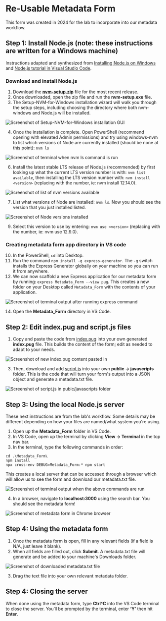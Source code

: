 # Re-Usable Metadata Form
This form was created in 2024 for the lab to incorporate into our metadata workflow.

## Step 1: Install Node.js (note: these instructions are written for a Windows machine)
Instructions adapted and synthesized from [Installing Node.js on Windows](https://learn.microsoft.com/en-us/windows/dev-environment/javascript/nodejs-on-windows) and [Node.js tutorial in Visual Studio Code](https://code.visualstudio.com/docs/nodejs/nodejs-tutorial).

### Download and install Node.js
1. Download the [**nvm-setup.zip**](https://github.com/coreybutler/nvm-windows/releases) file for the most recent release.
2. Once downloaded, open the zip file and run the **nvm-setup.exe** file.
3. The Setup-NVM-for-Windows installation wizard will walk you through the setup steps, including choosing the directory where both nvm-windows and Node.js will be installed.
   
![Screenshot of Setup-NVM-for-Windows installation GUI](https://learn.microsoft.com/en-us/windows/images/install-nvm-for-windows-wizard.png)

4. Once the installation is complete. Open PowerShell (recommend opening with elevated Admin permissions) and try using windows-nvm to list which versions of Node are currently installed (should be none at this point): ```nvm ls```

![Screenshot of terminal when nvm ls command is run](https://learn.microsoft.com/en-us/windows/images/windows-nvm-powershell-no-node.png)

6. Install the latest stable LTS release of Node.js (recommended) by first looking up what the current LTS version number is with: ```nvm list available```, then installing the LTS version number with: ```nvm install <version>``` (replacing <version> with the number, ie: nvm install 12.14.0).

![Screenshot of list of nvm versions available](https://learn.microsoft.com/en-us/windows/images/windows-nvm-list.png)

7. List what versions of Node are installed: ```nvm ls```. Now you should see the version that you just installed listed.

![Screenshot of Node versions installed](https://github.com/user-attachments/assets/a553d254-3a80-4db3-8c65-d7a191c02e1c)

9. Select this version to use by entering: ```nvm use <version>``` (replacing <version> with the number, ie: nvm use 12.9.0).

### Creating metadata form app directory in VS code
10. In the PowerShell, ```cd``` into Desktop.
11. Run the command ```npm install -g express-generator```. The ```-g``` switch installs the Express Generator globally on your machine so you can run it from anywhere.
12. We can now scaffold a new Express application for our metadata form by running: ```express Metadata_Form --view pug```. This creates a new folder on your Desktop called ```Metadata_Form``` with the contents of your application.

![Screenshot of terminal output after running express command](https://github.com/user-attachments/assets/b60b8165-8fc1-4771-a664-ad06069160c1)

14. Open the **Metadata_Form** directory in VS Code.

## Step 2: Edit index.pug and script.js files
1. Copy and paste the code from [index.pug](https://github.com/mlibrary/digiPres/blob/main/DigiArch/views/index.pug) into your own generated **index.pug** file. This builds the content of the form; edit as needed to adapt to your needs.

![Screenshot of new index.pug content pasted in](https://github.com/user-attachments/assets/bbed45a6-8760-4bef-b80c-9dbcf69ff698)

3. Then, download and add [script.js](https://github.com/mlibrary/digiPres/blob/main/DigiArch/public/javascripts/script.js) into your own **public -> javascripts** folder. This is the code that will turn your form's output into a JSON object and generate a metadata.txt file.

![Screenshot of script.js in pubic/javascripts folder](https://github.com/user-attachments/assets/4be73353-5131-405e-b3de-50d1b03c0122)

## Step 3: Using the local Node.js server
These next instructions are from the lab's workflow. Some details may be different depending on how your files are named/what system you're using.

1. Open up the **Metadata_Form** folder in VS Code.
2. In VS Code, open up the terminal by clicking **View -> Terminal** in the top nav bar.
3. In the terminal, type the following commands in order:

```
cd .\Metadata_Form\
npm install
npx cross-env DEBUG=Metadata_Form:* npm start
```

This creates a local server that can be accessed through a browser which will allow us to see the form and download our metadata.txt file.

![Screenshot of terminal output when the above commands are run](https://github.com/user-attachments/assets/23d640b3-8f0e-4646-9ed4-e40ebd4655b2)

4. In a browser, navigate to **localhost:3000** using the search bar. You should see the metadata form!

![Screenshot of metadata form in Chrome browser](https://github.com/user-attachments/assets/4c2b6de9-502a-460f-9706-7b3c8e4ab3d7)

## Step 4: Using the metadata form
1. Once the metadata form is open, fill in any relevant fields (if a field is N/A, just leave it blank).
2. When all fields are filled out, click **Submit**. A metadata.txt file will generate and be added to your machine's Downloads folder.

![Screenshot of downloaded metadata.txt file](https://github.com/user-attachments/assets/9597e1fb-a1b7-405b-8531-d4fbc5c186f5)

3. Drag the text file into your own relevant metadata folder.

## Step 4: Closing the server
When done using the metadata form, type **Ctrl^C** into the VS Code terminal to close the server. You’ll be prompted by the terminal, enter **‘Y’** then hit **Enter**.

